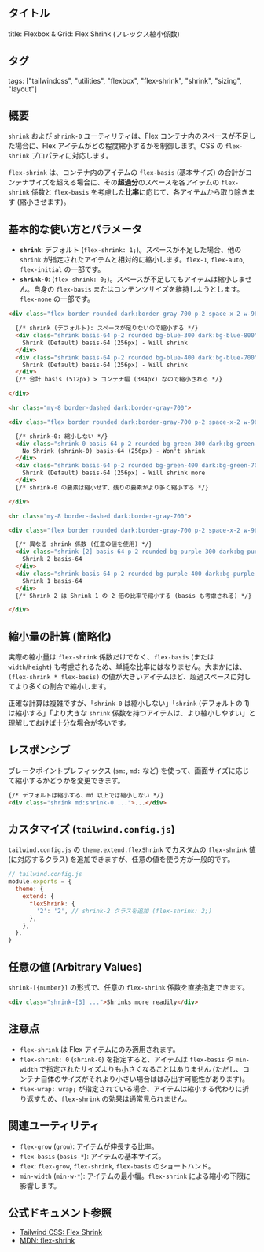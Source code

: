 ## タイトル
title: Flexbox & Grid: Flex Shrink (フレックス縮小係数)

## タグ
tags: ["tailwindcss", "utilities", "flexbox", "flex-shrink", "shrink", "sizing", "layout"]

## 概要
`shrink` および `shrink-0` ユーティリティは、Flex コンテナ内のスペースが不足した場合に、Flex アイテムがどの程度縮小するかを制御します。CSS の `flex-shrink` プロパティに対応します。

`flex-shrink` は、コンテナ内のアイテムの `flex-basis` (基本サイズ) の合計がコンテナサイズを超える場合に、その**超過分**のスペースを各アイテムの `flex-shrink` 係数と `flex-basis` を考慮した**比率**に応じて、各アイテムから取り除きます (縮小させます)。

## 基本的な使い方とパラメータ

*   **`shrink`**: デフォルト (`flex-shrink: 1;`)。スペースが不足した場合、他の `shrink` が指定されたアイテムと相対的に縮小します。`flex-1`, `flex-auto`, `flex-initial` の一部です。
*   **`shrink-0`**: (`flex-shrink: 0;`)。スペースが不足してもアイテムは縮小しません。自身の `flex-basis` またはコンテンツサイズを維持しようとします。`flex-none` の一部です。

```html
<div class="flex border rounded dark:border-gray-700 p-2 space-x-2 w-96 bg-gray-100 dark:bg-gray-800"> {/* 固定幅コンテナ */}

  {/* shrink (デフォルト): スペースが足りないので縮小する */}
  <div class="shrink basis-64 p-2 rounded bg-blue-300 dark:bg-blue-800">
    Shrink (Default) basis-64 (256px) - Will shrink
  </div>
  <div class="shrink basis-64 p-2 rounded bg-blue-400 dark:bg-blue-700">
    Shrink (Default) basis-64 (256px) - Will shrink
  </div>
  {/* 合計 basis (512px) > コンテナ幅 (384px) なので縮小される */}

</div>

<hr class="my-8 border-dashed dark:border-gray-700">

<div class="flex border rounded dark:border-gray-700 p-2 space-x-2 w-96 bg-gray-100 dark:bg-gray-800">

  {/* shrink-0: 縮小しない */}
  <div class="shrink-0 basis-64 p-2 rounded bg-green-300 dark:bg-green-800">
    No Shrink (shrink-0) basis-64 (256px) - Won't shrink
  </div>
  <div class="shrink basis-64 p-2 rounded bg-green-400 dark:bg-green-700">
    Shrink (Default) basis-64 (256px) - Will shrink more
  </div>
  {/* shrink-0 の要素は縮小せず、残りの要素がより多く縮小する */}

</div>

<hr class="my-8 border-dashed dark:border-gray-700">

<div class="flex border rounded dark:border-gray-700 p-2 space-x-2 w-96 bg-gray-100 dark:bg-gray-800">

  {/* 異なる shrink 係数 (任意の値を使用) */}
  <div class="shrink-[2] basis-64 p-2 rounded bg-purple-300 dark:bg-purple-800">
    Shrink 2 basis-64
  </div>
  <div class="shrink basis-64 p-2 rounded bg-purple-400 dark:bg-purple-700">
    Shrink 1 basis-64
  </div>
  {/* Shrink 2 は Shrink 1 の 2 倍の比率で縮小する (basis も考慮される) */}

</div>
```

## 縮小量の計算 (簡略化)

実際の縮小量は `flex-shrink` 係数だけでなく、`flex-basis` (または `width`/`height`) も考慮されるため、単純な比率にはなりません。大まかには、`(flex-shrink * flex-basis)` の値が大きいアイテムほど、超過スペースに対してより多くの割合で縮小します。

正確な計算は複雑ですが、「`shrink-0` は縮小しない」「`shrink` (デフォルトの 1) は縮小する」「より大きな `shrink` 係数を持つアイテムは、より縮小しやすい」と理解しておけば十分な場合が多いです。

## レスポンシブ

ブレークポイントプレフィックス (`sm:`, `md:` など) を使って、画面サイズに応じて縮小するかどうかを変更できます。

```html
{/* デフォルトは縮小する、md 以上では縮小しない */}
<div class="shrink md:shrink-0 ...">...</div>
```

## カスタマイズ (`tailwind.config.js`)

`tailwind.config.js` の `theme.extend.flexShrink` でカスタムの `flex-shrink` 値 (に対応するクラス) を追加できますが、任意の値を使う方が一般的です。

```javascript
// tailwind.config.js
module.exports = {
  theme: {
    extend: {
      flexShrink: {
        '2': '2', // shrink-2 クラスを追加 (flex-shrink: 2;)
      },
    },
  },
}
```

## 任意の値 (Arbitrary Values)

`shrink-[{number}]` の形式で、任意の `flex-shrink` 係数を直接指定できます。

```html
<div class="shrink-[3] ...">Shrinks more readily</div>
```

## 注意点

*   `flex-shrink` は Flex アイテムにのみ適用されます。
*   `flex-shrink: 0` (`shrink-0`) を指定すると、アイテムは `flex-basis` や `min-width` で指定されたサイズよりも小さくなることはありません (ただし、コンテナ自体のサイズがそれより小さい場合ははみ出す可能性があります)。
*   `flex-wrap: wrap;` が指定されている場合、アイテムは縮小する代わりに折り返すため、`flex-shrink` の効果は通常見られません。

## 関連ユーティリティ

*   `flex-grow` (`grow`): アイテムが伸長する比率。
*   `flex-basis` (`basis-*`): アイテムの基本サイズ。
*   `flex`: `flex-grow`, `flex-shrink`, `flex-basis` のショートハンド。
*   `min-width` (`min-w-*`): アイテムの最小幅。`flex-shrink` による縮小の下限に影響します。

## 公式ドキュメント参照
*   [Tailwind CSS: Flex Shrink](https://tailwindcss.com/docs/flex-shrink)
*   [MDN: flex-shrink](https://developer.mozilla.org/en-US/docs/Web/CSS/flex-shrink)